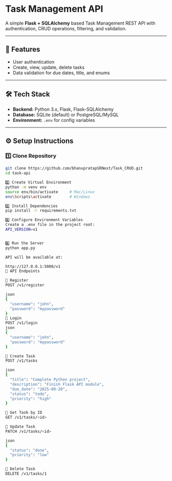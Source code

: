 # Task Management API

A simple **Flask + SQLAlchemy** based Task Management REST API with authentication, CRUD operations, filtering, and validation.

---

## 📌 Features
- User authentication 
- Create, view, update, delete tasks
- Data validation for due dates, title, and enums

---

## 🛠️ Tech Stack
- **Backend:** Python 3.x, Flask, Flask-SQLAlchemy
- **Database:** SQLite (default) or PostgreSQL/MySQL
- **Environment:** `.env` for config variables

---

## ⚙️ Setup Instructions

### 1️⃣ Clone Repository
```bash
git clone https://github.com/bhanupratapSRNext/Task_CRUD.git
cd task-api

2️⃣ Create Virtual Environment
python -m venv env
source env/bin/activate     # Mac/Linux
env\Scripts\activate        # Windows

3️⃣ Install Dependencies
pip install -r requirements.txt

4️⃣ Configure Environment Variables
Create a .env file in the project root:
API_VERSION=v1


6️⃣ Run the Server
python app.py

API will be available at:

http://127.0.0.1:5000/v1
📡 API Endpoints

🔹 Register
POST /v1/register

json
{
  "username": "john",
  "password": "mypassword"
}
🔹 Login
POST /v1/login
json
{
  "username": "john",
  "password": "mypassword"
}

🔹 Create Task
POST /v1/tasks

json
{
  "title": "Complete Python project",
  "description": "Finish Flask API module",
  "due_date": "2025-08-20",
  "status": "todo",
  "priority": "high"
}

🔹 Get Task by ID
GET /v1/tasks/<id>

🔹 Update Task
PATCH /v1/tasks/<id>

json
{
  "status": "done",
  "priority": "low"
}

🔹 Delete Task
DELETE /v1/tasks/1